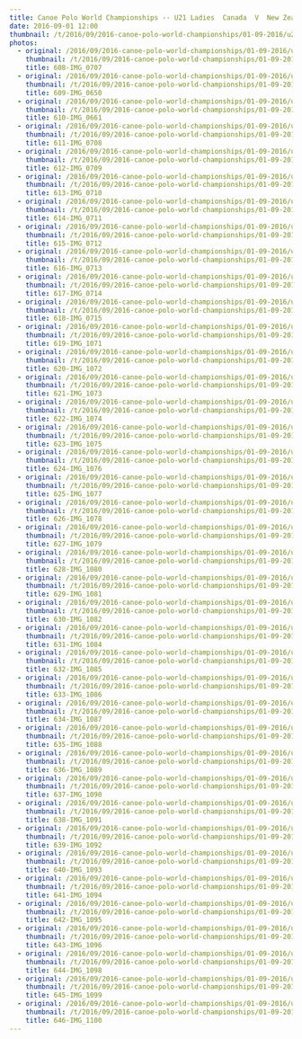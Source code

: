 ```yaml
---
title: Canoe Polo World Championships -- U21 Ladies  Canada  V  New Zealand
date: 2016-09-01 12:00
thumbnail: /t/2016/09/2016-canoe-polo-world-championships/01-09-2016/u21-ladies-canada-v-new-zealand/608-img_0707.jpg
photos:
  - original: /2016/09/2016-canoe-polo-world-championships/01-09-2016/u21-ladies-canada-v-new-zealand/608-img_0707.jpg
    thumbnail: /t/2016/09/2016-canoe-polo-world-championships/01-09-2016/u21-ladies-canada-v-new-zealand/608-img_0707.jpg
    title: 608-IMG_0707
  - original: /2016/09/2016-canoe-polo-world-championships/01-09-2016/u21-ladies-canada-v-new-zealand/609-img_0650.jpg
    thumbnail: /t/2016/09/2016-canoe-polo-world-championships/01-09-2016/u21-ladies-canada-v-new-zealand/609-img_0650.jpg
    title: 609-IMG_0650
  - original: /2016/09/2016-canoe-polo-world-championships/01-09-2016/u21-ladies-canada-v-new-zealand/610-img_0661.jpg
    thumbnail: /t/2016/09/2016-canoe-polo-world-championships/01-09-2016/u21-ladies-canada-v-new-zealand/610-img_0661.jpg
    title: 610-IMG_0661
  - original: /2016/09/2016-canoe-polo-world-championships/01-09-2016/u21-ladies-canada-v-new-zealand/611-img_0708.jpg
    thumbnail: /t/2016/09/2016-canoe-polo-world-championships/01-09-2016/u21-ladies-canada-v-new-zealand/611-img_0708.jpg
    title: 611-IMG_0708
  - original: /2016/09/2016-canoe-polo-world-championships/01-09-2016/u21-ladies-canada-v-new-zealand/612-img_0709.jpg
    thumbnail: /t/2016/09/2016-canoe-polo-world-championships/01-09-2016/u21-ladies-canada-v-new-zealand/612-img_0709.jpg
    title: 612-IMG_0709
  - original: /2016/09/2016-canoe-polo-world-championships/01-09-2016/u21-ladies-canada-v-new-zealand/613-img_0710.jpg
    thumbnail: /t/2016/09/2016-canoe-polo-world-championships/01-09-2016/u21-ladies-canada-v-new-zealand/613-img_0710.jpg
    title: 613-IMG_0710
  - original: /2016/09/2016-canoe-polo-world-championships/01-09-2016/u21-ladies-canada-v-new-zealand/614-img_0711.jpg
    thumbnail: /t/2016/09/2016-canoe-polo-world-championships/01-09-2016/u21-ladies-canada-v-new-zealand/614-img_0711.jpg
    title: 614-IMG_0711
  - original: /2016/09/2016-canoe-polo-world-championships/01-09-2016/u21-ladies-canada-v-new-zealand/615-img_0712.jpg
    thumbnail: /t/2016/09/2016-canoe-polo-world-championships/01-09-2016/u21-ladies-canada-v-new-zealand/615-img_0712.jpg
    title: 615-IMG_0712
  - original: /2016/09/2016-canoe-polo-world-championships/01-09-2016/u21-ladies-canada-v-new-zealand/616-img_0713.jpg
    thumbnail: /t/2016/09/2016-canoe-polo-world-championships/01-09-2016/u21-ladies-canada-v-new-zealand/616-img_0713.jpg
    title: 616-IMG_0713
  - original: /2016/09/2016-canoe-polo-world-championships/01-09-2016/u21-ladies-canada-v-new-zealand/617-img_0714.jpg
    thumbnail: /t/2016/09/2016-canoe-polo-world-championships/01-09-2016/u21-ladies-canada-v-new-zealand/617-img_0714.jpg
    title: 617-IMG_0714
  - original: /2016/09/2016-canoe-polo-world-championships/01-09-2016/u21-ladies-canada-v-new-zealand/618-img_0715.jpg
    thumbnail: /t/2016/09/2016-canoe-polo-world-championships/01-09-2016/u21-ladies-canada-v-new-zealand/618-img_0715.jpg
    title: 618-IMG_0715
  - original: /2016/09/2016-canoe-polo-world-championships/01-09-2016/u21-ladies-canada-v-new-zealand/619-img_1071.jpg
    thumbnail: /t/2016/09/2016-canoe-polo-world-championships/01-09-2016/u21-ladies-canada-v-new-zealand/619-img_1071.jpg
    title: 619-IMG_1071
  - original: /2016/09/2016-canoe-polo-world-championships/01-09-2016/u21-ladies-canada-v-new-zealand/620-img_1072.jpg
    thumbnail: /t/2016/09/2016-canoe-polo-world-championships/01-09-2016/u21-ladies-canada-v-new-zealand/620-img_1072.jpg
    title: 620-IMG_1072
  - original: /2016/09/2016-canoe-polo-world-championships/01-09-2016/u21-ladies-canada-v-new-zealand/621-img_1073.jpg
    thumbnail: /t/2016/09/2016-canoe-polo-world-championships/01-09-2016/u21-ladies-canada-v-new-zealand/621-img_1073.jpg
    title: 621-IMG_1073
  - original: /2016/09/2016-canoe-polo-world-championships/01-09-2016/u21-ladies-canada-v-new-zealand/622-img_1074.jpg
    thumbnail: /t/2016/09/2016-canoe-polo-world-championships/01-09-2016/u21-ladies-canada-v-new-zealand/622-img_1074.jpg
    title: 622-IMG_1074
  - original: /2016/09/2016-canoe-polo-world-championships/01-09-2016/u21-ladies-canada-v-new-zealand/623-img_1075.jpg
    thumbnail: /t/2016/09/2016-canoe-polo-world-championships/01-09-2016/u21-ladies-canada-v-new-zealand/623-img_1075.jpg
    title: 623-IMG_1075
  - original: /2016/09/2016-canoe-polo-world-championships/01-09-2016/u21-ladies-canada-v-new-zealand/624-img_1076.jpg
    thumbnail: /t/2016/09/2016-canoe-polo-world-championships/01-09-2016/u21-ladies-canada-v-new-zealand/624-img_1076.jpg
    title: 624-IMG_1076
  - original: /2016/09/2016-canoe-polo-world-championships/01-09-2016/u21-ladies-canada-v-new-zealand/625-img_1077.jpg
    thumbnail: /t/2016/09/2016-canoe-polo-world-championships/01-09-2016/u21-ladies-canada-v-new-zealand/625-img_1077.jpg
    title: 625-IMG_1077
  - original: /2016/09/2016-canoe-polo-world-championships/01-09-2016/u21-ladies-canada-v-new-zealand/626-img_1078.jpg
    thumbnail: /t/2016/09/2016-canoe-polo-world-championships/01-09-2016/u21-ladies-canada-v-new-zealand/626-img_1078.jpg
    title: 626-IMG_1078
  - original: /2016/09/2016-canoe-polo-world-championships/01-09-2016/u21-ladies-canada-v-new-zealand/627-img_1079.jpg
    thumbnail: /t/2016/09/2016-canoe-polo-world-championships/01-09-2016/u21-ladies-canada-v-new-zealand/627-img_1079.jpg
    title: 627-IMG_1079
  - original: /2016/09/2016-canoe-polo-world-championships/01-09-2016/u21-ladies-canada-v-new-zealand/628-img_1080.jpg
    thumbnail: /t/2016/09/2016-canoe-polo-world-championships/01-09-2016/u21-ladies-canada-v-new-zealand/628-img_1080.jpg
    title: 628-IMG_1080
  - original: /2016/09/2016-canoe-polo-world-championships/01-09-2016/u21-ladies-canada-v-new-zealand/629-img_1081.jpg
    thumbnail: /t/2016/09/2016-canoe-polo-world-championships/01-09-2016/u21-ladies-canada-v-new-zealand/629-img_1081.jpg
    title: 629-IMG_1081
  - original: /2016/09/2016-canoe-polo-world-championships/01-09-2016/u21-ladies-canada-v-new-zealand/630-img_1082.jpg
    thumbnail: /t/2016/09/2016-canoe-polo-world-championships/01-09-2016/u21-ladies-canada-v-new-zealand/630-img_1082.jpg
    title: 630-IMG_1082
  - original: /2016/09/2016-canoe-polo-world-championships/01-09-2016/u21-ladies-canada-v-new-zealand/631-img_1084.jpg
    thumbnail: /t/2016/09/2016-canoe-polo-world-championships/01-09-2016/u21-ladies-canada-v-new-zealand/631-img_1084.jpg
    title: 631-IMG_1084
  - original: /2016/09/2016-canoe-polo-world-championships/01-09-2016/u21-ladies-canada-v-new-zealand/632-img_1085.jpg
    thumbnail: /t/2016/09/2016-canoe-polo-world-championships/01-09-2016/u21-ladies-canada-v-new-zealand/632-img_1085.jpg
    title: 632-IMG_1085
  - original: /2016/09/2016-canoe-polo-world-championships/01-09-2016/u21-ladies-canada-v-new-zealand/633-img_1086.jpg
    thumbnail: /t/2016/09/2016-canoe-polo-world-championships/01-09-2016/u21-ladies-canada-v-new-zealand/633-img_1086.jpg
    title: 633-IMG_1086
  - original: /2016/09/2016-canoe-polo-world-championships/01-09-2016/u21-ladies-canada-v-new-zealand/634-img_1087.jpg
    thumbnail: /t/2016/09/2016-canoe-polo-world-championships/01-09-2016/u21-ladies-canada-v-new-zealand/634-img_1087.jpg
    title: 634-IMG_1087
  - original: /2016/09/2016-canoe-polo-world-championships/01-09-2016/u21-ladies-canada-v-new-zealand/635-img_1088.jpg
    thumbnail: /t/2016/09/2016-canoe-polo-world-championships/01-09-2016/u21-ladies-canada-v-new-zealand/635-img_1088.jpg
    title: 635-IMG_1088
  - original: /2016/09/2016-canoe-polo-world-championships/01-09-2016/u21-ladies-canada-v-new-zealand/636-img_1089.jpg
    thumbnail: /t/2016/09/2016-canoe-polo-world-championships/01-09-2016/u21-ladies-canada-v-new-zealand/636-img_1089.jpg
    title: 636-IMG_1089
  - original: /2016/09/2016-canoe-polo-world-championships/01-09-2016/u21-ladies-canada-v-new-zealand/637-img_1090.jpg
    thumbnail: /t/2016/09/2016-canoe-polo-world-championships/01-09-2016/u21-ladies-canada-v-new-zealand/637-img_1090.jpg
    title: 637-IMG_1090
  - original: /2016/09/2016-canoe-polo-world-championships/01-09-2016/u21-ladies-canada-v-new-zealand/638-img_1091.jpg
    thumbnail: /t/2016/09/2016-canoe-polo-world-championships/01-09-2016/u21-ladies-canada-v-new-zealand/638-img_1091.jpg
    title: 638-IMG_1091
  - original: /2016/09/2016-canoe-polo-world-championships/01-09-2016/u21-ladies-canada-v-new-zealand/639-img_1092.jpg
    thumbnail: /t/2016/09/2016-canoe-polo-world-championships/01-09-2016/u21-ladies-canada-v-new-zealand/639-img_1092.jpg
    title: 639-IMG_1092
  - original: /2016/09/2016-canoe-polo-world-championships/01-09-2016/u21-ladies-canada-v-new-zealand/640-img_1093.jpg
    thumbnail: /t/2016/09/2016-canoe-polo-world-championships/01-09-2016/u21-ladies-canada-v-new-zealand/640-img_1093.jpg
    title: 640-IMG_1093
  - original: /2016/09/2016-canoe-polo-world-championships/01-09-2016/u21-ladies-canada-v-new-zealand/641-img_1094.jpg
    thumbnail: /t/2016/09/2016-canoe-polo-world-championships/01-09-2016/u21-ladies-canada-v-new-zealand/641-img_1094.jpg
    title: 641-IMG_1094
  - original: /2016/09/2016-canoe-polo-world-championships/01-09-2016/u21-ladies-canada-v-new-zealand/642-img_1095.jpg
    thumbnail: /t/2016/09/2016-canoe-polo-world-championships/01-09-2016/u21-ladies-canada-v-new-zealand/642-img_1095.jpg
    title: 642-IMG_1095
  - original: /2016/09/2016-canoe-polo-world-championships/01-09-2016/u21-ladies-canada-v-new-zealand/643-img_1096.jpg
    thumbnail: /t/2016/09/2016-canoe-polo-world-championships/01-09-2016/u21-ladies-canada-v-new-zealand/643-img_1096.jpg
    title: 643-IMG_1096
  - original: /2016/09/2016-canoe-polo-world-championships/01-09-2016/u21-ladies-canada-v-new-zealand/644-img_1098.jpg
    thumbnail: /t/2016/09/2016-canoe-polo-world-championships/01-09-2016/u21-ladies-canada-v-new-zealand/644-img_1098.jpg
    title: 644-IMG_1098
  - original: /2016/09/2016-canoe-polo-world-championships/01-09-2016/u21-ladies-canada-v-new-zealand/645-img_1099.jpg
    thumbnail: /t/2016/09/2016-canoe-polo-world-championships/01-09-2016/u21-ladies-canada-v-new-zealand/645-img_1099.jpg
    title: 645-IMG_1099
  - original: /2016/09/2016-canoe-polo-world-championships/01-09-2016/u21-ladies-canada-v-new-zealand/646-img_1100.jpg
    thumbnail: /t/2016/09/2016-canoe-polo-world-championships/01-09-2016/u21-ladies-canada-v-new-zealand/646-img_1100.jpg
    title: 646-IMG_1100
---
```

